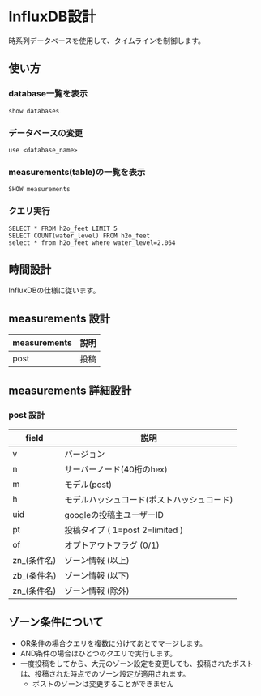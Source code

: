# InfluxDB設計

時系列データベースを使用して、タイムラインを制御します。

## 使い方

### database一覧を表示
```
show databases
```

### データベースの変更
```
use <database_name>
```

### measurements(table)の一覧を表示
```
SHOW measurements
```

### クエリ実行
```
SELECT * FROM h2o_feet LIMIT 5
SELECT COUNT(water_level) FROM h2o_feet
select * from h2o_feet where water_level=2.064
```


## 時間設計

InfluxDBの仕様に従います。

## measurements 設計

measurements | 説明
-------------|-----------------------------
post         | 投稿


## measurements 詳細設計

### post 設計

field        | 説明
-------------|-----------------------------
v            | バージョン
n            | サーバーノード(40桁のhex)
m            | モデル(post)
h            | モデルハッシュコード(ポストハッシュコード)
uid          | googleの投稿主ユーザーID
pt           | 投稿タイプ ( 1=post 2=limited )
of           | オプトアウトフラグ (0/1)
zn_(条件名)   | ゾーン情報 (以上)
zb_(条件名)   | ゾーン情報 (以下)
zn_(条件名)   | ゾーン情報 (除外)



## ゾーン条件について
* OR条件の場合クエリを複数に分けてあとでマージします。
* AND条件の場合はひとつのクエリで実行します。
* 一度投稿をしてから、大元のゾーン設定を変更しても、投稿されたポストは、投稿された時点でのゾーン設定が適用されます。
  * ポストのゾーンは変更することができません
